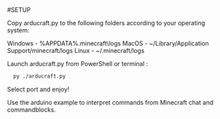 #SETUP

Copy arducraft.py to the following folders according to your operating system:

Windows - %APPDATA%\.minecraft\logs
MacOS - ~/Library/Application Support/minecraft/logs
Linux - ~/.minecraft/logs

Launch arducraft.py from PowerShell or terminal :

 ```sh
   py ./arducraft.py
 ```
Select port and enjoy!

Use the arduino example to interpret commands from Minecraft chat and commandblocks.
